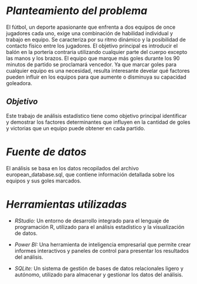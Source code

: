   # _**Planteamiento del problema**_

 El fútbol, un deporte apasionante que enfrenta a dos equipos de once jugadores cada uno, exige una combinación de habilidad individual y trabajo en equipo. Se caracteriza por su ritmo dinámico y la posibilidad de contacto físico entre los jugadores. El objetivo principal es introducir el balón en la portería contraria utilizando cualquier parte del cuerpo excepto las manos y los brazos. El equipo que marque más goles durante los 90 minutos de partido se proclamará vencedor.
Ya que marcar goles para cualquier equipo es una necesidad, resulta interesante develar qué factores pueden influir en los equipos para que aumente o disminuya su capacidad goleadora.

  ## _**Objetivo**_

 Este trabajo de análisis estadístico tiene como objetivo principal identificar y demostrar los factores determinantes que influyen en la cantidad de goles y victorias que un equipo puede obtener en cada partido.

  # _**Fuente de datos**_

 El análisis se basa en los datos recopilados del archivo european_database.sql, que contiene información detallada sobre los equipos y sus goles marcados.

  # _**Herramientas utilizadas**_

* _RStudio:_ Un entorno de desarrollo integrado para el lenguaje de programación R, utilizado para el análisis estadístico y la visualización de datos.

* _Power BI:_ Una herramienta de inteligencia empresarial que permite crear informes interactivos y paneles de control para presentar los resultados del análisis.

* _SQLite:_ Un sistema de gestión de bases de datos relacionales ligero y autónomo, utilizado para almacenar y gestionar los datos del análisis.
